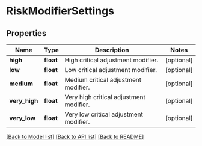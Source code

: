 # RiskModifierSettings

## Properties
Name | Type | Description | Notes
------------ | ------------- | ------------- | -------------
**high** | **float** | High critical adjustment modifier. | [optional] 
**low** | **float** | Low critical adjustment modifier. | [optional] 
**medium** | **float** | Medium critical adjustment modifier. | [optional] 
**very_high** | **float** | Very high critical adjustment modifier. | [optional] 
**very_low** | **float** | Very low critical adjustment modifier. | [optional] 

[[Back to Model list]](../README.md#documentation-for-models) [[Back to API list]](../README.md#documentation-for-api-endpoints) [[Back to README]](../README.md)

